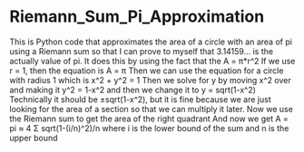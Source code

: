 # Riemann_Sum_Pi_Approximation
This is Python code that approximates the area of a circle with an area of pi using a Riemann sum so that I can prove to myself that 3.14159... is the actually value of pi. 
It does this by using the fact that the A = π*r^2
If we use r = 1, then the equation is A = π
Then we can use the equation for a circle with radius 1 which is x^2 + y^2 = 1
Then we solve for y by moving x^2 over and making it y^2 = 1-x^2
and then we change it to y = sqrt(1-x^2)
Technically it should be ±sqrt(1-x^2), but it is fine because we are just looking for the area of a section so that we can multiply it later.
Now we use the Riemann sum to get the area of the right quadrant
And now we get A = pi ≈ 4 Σ sqrt(1-(i/n)^2)/n where i is the lower bound of the sum and n is the upper bound

